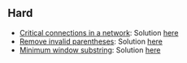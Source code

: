## Hard
- [Critical connections in a network](https://leetcode.com/problems/critical-connections-in-a-network/): Solution [here](https://github.com/dgharsallah/leetcode-solutions/blob/master/Hard/Critical%20connections%20-%20Hard.cpp)
- [Remove invalid parentheses](https://leetcode.com/problems/remove-invalid-parentheses/): Solution [here](https://github.com/dgharsallah/leetcode-solutions/blob/master/Hard/Remove%20invalid%20parentheses%20-%20Hard.cpp)
- [Minimum window substring](https://leetcode.com/problems/minimum-window-substring/): Solution [here](https://github.com/dgharsallah/leetcode-solutions/blob/master/Hard/Minimum%20window%20substring%20-%20Hard.py)

